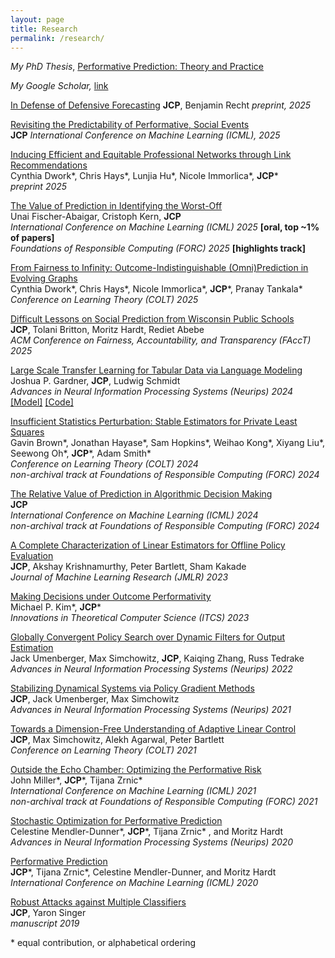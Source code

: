 ```yaml
---
layout: page
title: Research
permalink: /research/
---
```


*My PhD Thesis*, [Performative Prediction: Theory and Practice](https://www2.eecs.berkeley.edu/Pubs/TechRpts/2023/EECS-2023-80.pdf)

*My Google Scholar,* [link](https://scholar.google.com/citations?user=TeBmXz4AAAAJ&hl=en&oi=ao) 

[In Defense of Defensive Forecasting](http://arxiv.org/abs/2506.11848)
**JCP**, Benjamin Recht
*preprint, 2025*

[Revisiting the Predictability of Performative, Social Events](https://jcperdomo.org/pdfs/revisiting.pdf)  
**JCP**
*International Conference on Machine Learning (ICML), 2025*   
 
[Inducing Efficient and Equitable Professional Networks through Link Recommendations](https://arxiv.org/pdf/2503.04542)       
Cynthia Dwork\*, Chris Hays\*, Lunjia Hu\*, Nicole Immorlica\*, **JCP**\*      
*preprint 2025*     

[The Value of Prediction in Identifying the Worst-Off](https://arxiv.org/pdf/2501.19334)     
Unai Fischer-Abaigar, Cristoph Kern, **JCP**    
*International Conference on Machine Learning (ICML) 2025* **[oral, top ~1% of papers]**     
*Foundations of Responsible Computing (FORC) 2025* **[highlights track]**     

[From Fairness to Infinity: Outcome-Indistinguishable (Omni)Prediction in Evolving Graphs](https://arxiv.org/pdf/2411.17582)    
Cynthia Dwork\*, Chris Hays\*, Nicole Immorlica\*, **JCP**\*, Pranay Tankala\*   
*Conference on Learning Theory (COLT) 2025*   

[Difficult Lessons on Social Prediction from Wisconsin Public Schools](/pdfs/difficult_lessons.pdf)    
**JCP**, Tolani Britton, Moritz Hardt, Rediet Abebe   
*ACM Conference on Fairness, Accountability, and Transparency (FAccT) 2025*    

[Large Scale Transfer Learning for Tabular Data via Language Modeling](https://arxiv.org/pdf/2406.12031)     
Joshua P. Gardner, **JCP**, Ludwig Schmidt    
*Advances in Neural Information Processing Systems (Neurips) 2024*     
[[Model]](https://huggingface.co/mlfoundations/tabula-8b)  [[Code]](https://github.com/mlfoundations/rtfm)   

[Insufficient Statistics Perturbation: Stable Estimators for Private Least Squares](https://arxiv.org/pdf/2404.15409.pdf)  
Gavin Brown\*, Jonathan Hayase\*, Sam Hopkins\*, Weihao Kong\*, Xiyang Liu\*, Seewong Oh\*, **JCP**\*, Adam Smith\*    
*Conference on Learning Theory (COLT) 2024*               
*non-archival track at Foundations of Responsible Computing (FORC) 2024*   

[The Relative Value of Prediction in Algorithmic Decision Making](https://arxiv.org/pdf/2312.08511.pdf)   
**JCP**   
*International Conference on Machine Learning (ICML) 2024*    
*non-archival track at Foundations of Responsible Computing (FORC) 2024*


[A Complete Characterization of Linear Estimators for Offline Policy Evaluation](https://arxiv.org/pdf/2203.04236.pdf)    
**JCP**, Akshay Krishnamurthy, Peter Bartlett, Sham Kakade   
*Journal of Machine Learning Research (JMLR) 2023*         


[Making Decisions under Outcome Performativity](http://arxiv.org/pdf/2210.01745.pdf)   
Michael P. Kim\*, **JCP**\*    
*Innovations in Theoretical Computer Science (ITCS) 2023*   


[Globally Convergent Policy Search over Dynamic Filters for Output Estimation](http://arxiv.org/pdf/2202.11659.pdf)      
Jack Umenberger, Max Simchowitz, **JCP**, Kaiqing Zhang, Russ Tedrake    
*Advances in Neural Information Processing Systems (Neurips) 2022*     


[Stabilizing Dynamical Systems via Policy Gradient Methods](https://arxiv.org/pdf/2110.06418.pdf)       
**JCP**, Jack Umenberger, Max Simchowitz    
*Advances in Neural Information Processing Systems (Neurips) 2021*    


[Towards a Dimension-Free Understanding of Adaptive Linear Control](https://arxiv.org/pdf/2103.10620.pdf)   
**JCP**, Max Simchowitz, Alekh Agarwal, Peter Bartlett   
*Conference on Learning Theory (COLT) 2021*             
    
    
[Outside the Echo Chamber: Optimizing the Performative Risk](https://arxiv.org/pdf/2102.08570.pdf)        
John Miller\*, **JCP**\*, Tijana Zrnic\*    
*International Conference on Machine Learning (ICML) 2021*    
*non-archival track at Foundations of Responsible Computing (FORC) 2021*    
       

[Stochastic Optimization for Performative Prediction](https://arxiv.org/pdf/2006.06887.pdf)         
Celestine Mendler-Dunner\*, **JCP**\*, Tijana Zrnic\* , and Moritz Hardt    
*Advances in Neural Information Processing Systems (Neurips) 2020*    
    

[Performative Prediction](https://arxiv.org/pdf/2002.06673.pdf)    
**JCP**\*, Tijana Zrnic\*, Celestine Mendler-Dunner, and Moritz Hardt   
*International Conference on Machine Learning (ICML) 2020*     
   

[Robust Attacks against Multiple Classifiers](https://arxiv.org/pdf/1906.02816.pdf)             
**JCP**, Yaron Singer   
*manuscript 2019*                 

\* equal contribution, or alphabetical ordering 

   

   
